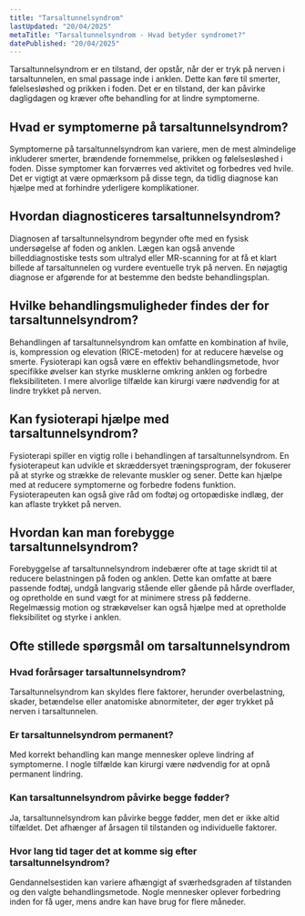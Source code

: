 ```yaml
---
title: "Tarsaltunnelsyndrom"
lastUpdated: "20/04/2025"
metaTitle: "Tarsaltunnelsyndrom - Hvad betyder syndromet?"
datePublished: "20/04/2025"
---
```


Tarsaltunnelsyndrom er en tilstand, der opstår, når der er tryk på nerven i tarsaltunnelen, en smal passage inde i anklen. Dette kan føre til smerter, følelsesløshed og prikken i foden. Det er en tilstand, der kan påvirke dagligdagen og kræver ofte behandling for at lindre symptomerne.

## Hvad er symptomerne på tarsaltunnelsyndrom?

Symptomerne på tarsaltunnelsyndrom kan variere, men de mest almindelige inkluderer smerter, brændende fornemmelse, prikken og følelsesløshed i foden. Disse symptomer kan forværres ved aktivitet og forbedres ved hvile. Det er vigtigt at være opmærksom på disse tegn, da tidlig diagnose kan hjælpe med at forhindre yderligere komplikationer.

## Hvordan diagnosticeres tarsaltunnelsyndrom?

Diagnosen af tarsaltunnelsyndrom begynder ofte med en fysisk undersøgelse af foden og anklen. Lægen kan også anvende billeddiagnostiske tests som ultralyd eller MR-scanning for at få et klart billede af tarsaltunnelen og vurdere eventuelle tryk på nerven. En nøjagtig diagnose er afgørende for at bestemme den bedste behandlingsplan.

## Hvilke behandlingsmuligheder findes der for tarsaltunnelsyndrom?

Behandlingen af tarsaltunnelsyndrom kan omfatte en kombination af hvile, is, kompression og elevation (RICE-metoden) for at reducere hævelse og smerte. Fysioterapi kan også være en effektiv behandlingsmetode, hvor specifikke øvelser kan styrke musklerne omkring anklen og forbedre fleksibiliteten. I mere alvorlige tilfælde kan kirurgi være nødvendig for at lindre trykket på nerven.

## Kan fysioterapi hjælpe med tarsaltunnelsyndrom?

Fysioterapi spiller en vigtig rolle i behandlingen af tarsaltunnelsyndrom. En fysioterapeut kan udvikle et skræddersyet træningsprogram, der fokuserer på at styrke og strække de relevante muskler og sener. Dette kan hjælpe med at reducere symptomerne og forbedre fodens funktion. Fysioterapeuten kan også give råd om fodtøj og ortopædiske indlæg, der kan aflaste trykket på nerven.

## Hvordan kan man forebygge tarsaltunnelsyndrom?

Forebyggelse af tarsaltunnelsyndrom indebærer ofte at tage skridt til at reducere belastningen på foden og anklen. Dette kan omfatte at bære passende fodtøj, undgå langvarig stående eller gående på hårde overflader, og opretholde en sund vægt for at minimere stress på fødderne. Regelmæssig motion og strækøvelser kan også hjælpe med at opretholde fleksibilitet og styrke i anklen.

## Ofte stillede spørgsmål om tarsaltunnelsyndrom

### Hvad forårsager tarsaltunnelsyndrom?

Tarsaltunnelsyndrom kan skyldes flere faktorer, herunder overbelastning, skader, betændelse eller anatomiske abnormiteter, der øger trykket på nerven i tarsaltunnelen.

### Er tarsaltunnelsyndrom permanent?

Med korrekt behandling kan mange mennesker opleve lindring af symptomerne. I nogle tilfælde kan kirurgi være nødvendig for at opnå permanent lindring.

### Kan tarsaltunnelsyndrom påvirke begge fødder?

Ja, tarsaltunnelsyndrom kan påvirke begge fødder, men det er ikke altid tilfældet. Det afhænger af årsagen til tilstanden og individuelle faktorer.

### Hvor lang tid tager det at komme sig efter tarsaltunnelsyndrom?

Gendannelsestiden kan variere afhængigt af sværhedsgraden af tilstanden og den valgte behandlingsmetode. Nogle mennesker oplever forbedring inden for få uger, mens andre kan have brug for flere måneder.
